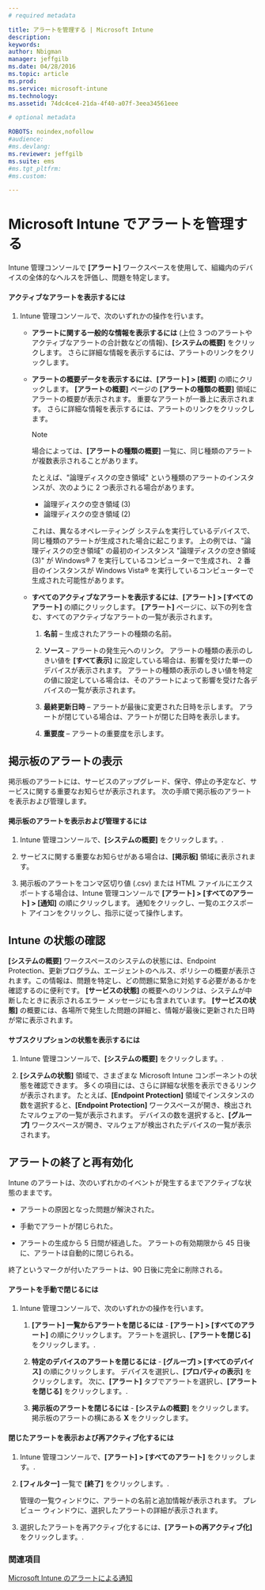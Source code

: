 ```yaml
---
# required metadata

title: アラートを管理する | Microsoft Intune
description:
keywords:
author: Nbigman
manager: jeffgilb
ms.date: 04/28/2016
ms.topic: article
ms.prod:
ms.service: microsoft-intune
ms.technology:
ms.assetid: 74dc4ce4-21da-4f40-a07f-3eea34561eee

# optional metadata

ROBOTS: noindex,nofollow
#audience:
#ms.devlang:
ms.reviewer: jeffgilb
ms.suite: ems
#ms.tgt_pltfrm:
#ms.custom:

---
```


# Microsoft Intune でアラートを管理する
Intune 管理コンソールで **[アラート]** ワークスペースを使用して、組織内のデバイスの全体的なヘルスを評価し、問題を特定します。

#### アクティブなアラートを表示するには

1.  Intune 管理コンソールで、次のいずれかの操作を行います。

    -   **アラートに関する一般的な情報を表示するには** (上位 3 つのアラートやアクティブなアラートの合計数などの情報)、**[システムの概要]** をクリックします。 さらに詳細な情報を表示するには、アラートのリンクをクリックします。

    -   **アラートの概要データを表示するには**、**[アラート] &gt; [概要]** の順にクリックします。 **[アラートの概要]** ページの **[アラートの種類の概要]** 領域にアラートの概要が表示されます。 重要なアラートが一番上に表示されます。 さらに詳細な情報を表示するには、アラートのリンクをクリックします。

        > [!NOTE]
        > 場合によっては、**[アラートの種類の概要]** 一覧に、同じ種類のアラートが複数表示されることがあります。
        > 
        > たとえば、"論理ディスクの空き領域" という種類のアラートのインスタンスが、次のように 2 つ表示される場合があります。
        > 
        > -   論理ディスクの空き領域 (3)
        > -   論理ディスクの空き領域 (2)
        > 
        > これは、異なるオペレーティング システムを実行しているデバイスで、同じ種類のアラートが生成された場合に起こります。 上の例では、"論理ディスクの空き領域" の最初のインスタンス "論理ディスクの空き領域 (3)" が Windows® 7 を実行しているコンピューターで生成され、 2 番目のインスタンスが Windows Vista® を実行しているコンピューターで生成された可能性があります。

    -   **すべてのアクティブなアラートを表示するには**、**[アラート] &gt; [すべてのアラート]** の順にクリックします。 **[アラート]** ページに、以下の列を含む、すべてのアクティブなアラートの一覧が表示されます。

        1.  **名前** – 生成されたアラートの種類の名前。

        2.  **ソース** – アラートの発生元へのリンク。 アラートの種類の表示のしきい値を **[すべて表示]** に設定している場合は、影響を受けた単一のデバイスが表示されます。 アラートの種類の表示のしきい値を特定の値に設定している場合は、そのアラートによって影響を受けた各デバイスの一覧が表示されます。

        3.  **最終更新日時** – アラートが最後に変更された日時を示します。 アラートが閉じている場合は、アラートが閉じた日時を表示します。

        4.  **重要度** – アラートの重要度を示します。

## 掲示板のアラートの表示
掲示板のアラートには、サービスのアップグレード、保守、停止の予定など、サービスに関する重要なお知らせが表示されます。 次の手順で掲示板のアラートを表示および管理します。

#### 掲示板のアラートを表示および管理するには

1.  Intune 管理コンソールで、**[システムの概要]** をクリックします。.

2.  サービスに関する重要なお知らせがある場合は、**[掲示板]** 領域に表示されます。

3.  掲示板のアラートをコンマ区切り値 (.csv) または HTML ファイルにエクスポートする場合は、Intune 管理コンソールで **[アラート] &gt; [すべてのアラート] &gt; [通知]** の順にクリックします。 通知をクリックし、一覧のエクスポート アイコンをクリックし、指示に従って操作します。

## Intune の状態の確認
**[システムの概要]** ワークスペースのシステムの状態には、Endpoint Protection、更新プログラム、エージェントのヘルス、ポリシーの概要が表示されます。この情報は、問題を特定し、どの問題に緊急に対処する必要があるかを確認するのに便利です。 **[サービスの状態]** の概要へのリンクは、システムが中断したときに表示されるエラー メッセージにも含まれています。 **[サービスの状態]** の概要には、各場所で発生した問題の詳細と、情報が最後に更新された日時が常に表示されます。

#### サブスクリプションの状態を表示するには

1.  Intune 管理コンソールで、**[システムの概要]** をクリックします。.

2.  **[システムの状態]** 領域で、さまざまな Microsoft Intune コンポーネントの状態を確認できます。 多くの項目には、さらに詳細な状態を表示できるリンクが表示されます。 たとえば、**[Endpoint Protection]** 領域でインスタンスの数を選択すると、**[Endpoint Protection]** ワークスペースが開き、検出されたマルウェアの一覧が表示されます。 デバイスの数を選択すると、**[グループ]** ワークスペースが開き、マルウェアが検出されたデバイスの一覧が表示されます。

## アラートの終了と再有効化
Intune のアラートは、次のいずれかのイベントが発生するまでアクティブな状態のままです。

-   アラートの原因となった問題が解決された。

-   手動でアラートが閉じられた。

-   アラートの生成から 5 日間が経過した。 アラートの有効期限から 45 日後に、アラートは自動的に閉じられる。

終了というマークが付いたアラートは、90 日後に完全に削除される。

#### アラートを手動で閉じるには

1.  Intune 管理コンソールで、次のいずれかの操作を行います。

    1.  **[アラート] 一覧からアラートを閉じるには** - **[アラート] &gt; [すべてのアラート]** の順にクリックします。 アラートを選択し、**[アラートを閉じる]** をクリックします。.

    2.  **特定のデバイスのアラートを閉じるには** - **[グループ] &gt; [すべてのデバイス]** の順にクリックします。 デバイスを選択し、**[プロパティの表示]** をクリックします。 次に、**[アラート]** タブでアラートを選択し、**[アラートを閉じる]** をクリックします。.

    3.  **掲示板のアラートを閉じるには** - **[システムの概要]** をクリックします。 掲示板のアラートの横にある **X** をクリックします。

#### 閉じたアラートを表示および再アクティブ化するには

1.  Intune 管理コンソールで、**[アラート] &gt; [すべてのアラート]** をクリックします。.

2.  **[フィルター]** 一覧で **[終了]** をクリックします。.

    管理の一覧ウィンドウに、アラートの名前と追加情報が表示されます。 プレビュー ウィンドウに、選択したアラートの詳細が表示されます。

3.  選択したアラートを再アクティブ化するには、**[アラートの再アクティブ化]** をクリックします。.

### 関連項目
[Microsoft Intune のアラートによる通知](get-notified-by-microsoft-intune-alerts.md)



<!--HONumber=May16_HO1-->


